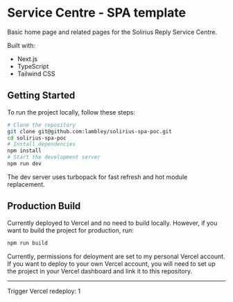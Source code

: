 # Service Centre - SPA template

Basic home page and related pages for the Solirius Reply Service Centre.

Built with:
- Next.js
- TypeScript
- Tailwind CSS

## Getting Started

To run the project locally, follow these steps:
```bash
# Clone the repository
git clone git@github.com:lambley/solirius-spa-poc.git
cd solirius-spa-poc
# Install dependencies
npm install
# Start the development server
npm run dev
```

The dev server uses turbopack for fast refresh and hot module replacement.

## Production Build

Currently deployed to Vercel and no need to build locally. However, if you want to build the project for production, run:
```bash
npm run build
```

Currently, permissions for deloyment are set to my personal Vercel account. If you want to deploy to your own Vercel account, you will need to set up the project in your Vercel dashboard and link it to this repository.

---
Trigger Vercel redeploy: 1
